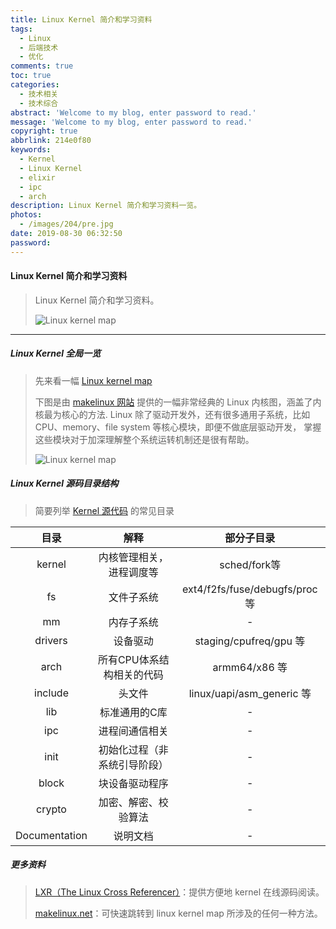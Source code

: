 ```yaml
---
title: Linux Kernel 简介和学习资料
tags:
  - Linux
  - 后端技术
  - 优化
comments: true
toc: true
categories:
  - 技术相关
  - 技术综合
abstract: 'Welcome to my blog, enter password to read.'
message: 'Welcome to my blog, enter password to read.'
copyright: true
abbrlink: 214e0f80
keywords:
  - Kernel
  - Linux Kernel
  - elixir
  - ipc
  - arch
description: Linux Kernel 简介和学习资料一览。
photos:
  - /images/204/pre.jpg
date: 2019-08-30 06:32:50
password:
---
```

<script type="text/javascript" src="/js/src/bai.js"></script>

#### Linux Kernel 简介和学习资料
> Linux Kernel 简介和学习资料。
>
> ![Linux kernel map](/images/204/index.jpg)

---

##### Linux Kernel 全局一览
> 先来看一幅 [Linux kernel map](/images/204/linux_kernel_map.png)
>
> 下图是由 [makelinux 网站](http://www.makelinux.net/kernel_map/) 提供的一幅非常经典的 Linux 内核图，涵盖了内核最为核心的方法. Linux 除了驱动开发外，还有很多通用子系统，比如 CPU、memory、file system 等核心模块，即便不做底层驱动开发， 掌握这些模块对于加深理解整个系统运转机制还是很有帮助。
>
> ![Linux kernel map](/images/204/linux_kernel_map.png)


##### Linux Kernel 源码目录结构
> 简要列举 [Kernel 源代码](https://www.kernel.org/) 的常见目录

|目录          | 解释                         |  部分子目录                    |
|:------------:|:----------------------------:|:------------------------------:|
|kernel        | 内核管理相关，进程调度等     | sched/fork等                   |
|fs            | 文件子系统                   | ext4/f2fs/fuse/debugfs/proc 等 |
|mm            | 内存子系统                   | -                              |
|drivers       | 设备驱动                     | staging/cpufreq/gpu 等         |
|arch          | 所有CPU体系结构相关的代码    | armm64/x86 等                  |
|include       | 头文件                       | linux/uapi/asm_generic 等      |
|lib           | 标准通用的C库                | -                              |
|ipc           | 进程间通信相关               | -                              |
|init          | 初始化过程（非系统引导阶段） | -                              |
|block         | 块设备驱动程序               | -                              |
|crypto        | 加密、解密、校验算法         | -                              |
|Documentation | 说明文档                     | -                              |

##### 更多资料
> [LXR（The Linux Cross Referencer）](https://elixir.bootlin.com/linux/latest/source)：提供方便地 kernel 在线源码阅读。
>
> [makelinux.net]()：可快速跳转到 linux kernel map 所涉及的任何一种方法。
